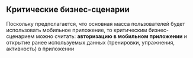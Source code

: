 ## Критические бизнес-сценарии
Поскольку предполагается, что основная масса пользователей будет использовать мобильное приложение, то критическим бизнес-сценарием можно считать: **авторизацию в мобильном приложении** и открытие ранее используемых данных (тренировки, упражнения, активность) в приложении 